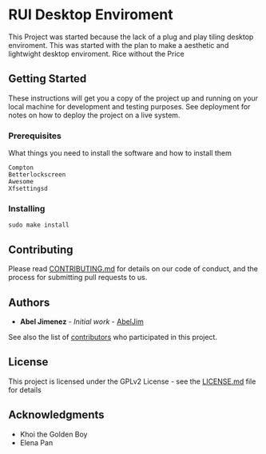 # RUI Desktop Enviroment

This Project was started because the lack of a plug and play tiling desktop enviroment. 
This was started with the plan to make a aesthetic and lightwight desktop enviroment.
Rice without the Price

## Getting Started

These instructions will get you a copy of the project up and running on your local machine for development and testing purposes. See deployment for notes on how to deploy the project on a live system.

### Prerequisites

What things you need to install the software and how to install them

```
Compton
Betterlockscreen
Awesome
Xfsettingsd
```

### Installing

```
sudo make install
```

## Contributing

Please read [CONTRIBUTING.md]() for details on our code of conduct, and the process for submitting pull requests to us.

## Authors

* **Abel Jimenez** - *Initial work* - [AbelJim](https://github.com/abeljim)

See also the list of [contributors](https://github.com/your/project/contributors) who participated in this project.

## License

This project is licensed under the GPLv2 License - see the [LICENSE.md](LICENSE.md) file for details

## Acknowledgments

* Khoi the Golden Boy
* Elena Pan
